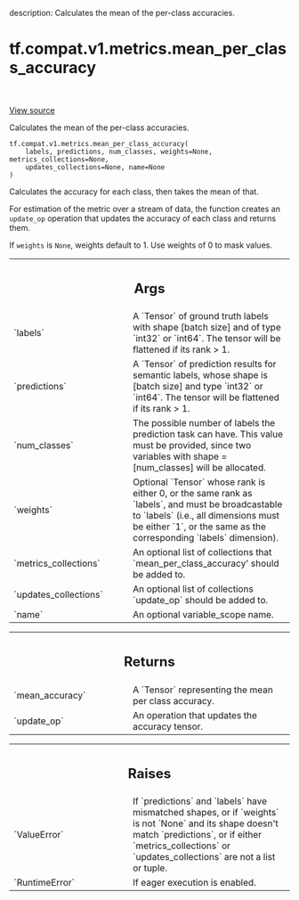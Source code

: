 description: Calculates the mean of the per-class accuracies.

<div itemscope itemtype="http://developers.google.com/ReferenceObject">
<meta itemprop="name" content="tf.compat.v1.metrics.mean_per_class_accuracy" />
<meta itemprop="path" content="Stable" />
</div>

# tf.compat.v1.metrics.mean_per_class_accuracy

<!-- Insert buttons and diff -->

<table class="tfo-notebook-buttons tfo-api nocontent" align="left">

</table>

<a target="_blank" href="/code/stable/tensorflow/python/ops/metrics_impl.py">View source</a>



Calculates the mean of the per-class accuracies.

<pre class="devsite-click-to-copy prettyprint lang-py tfo-signature-link">
<code>tf.compat.v1.metrics.mean_per_class_accuracy(
    labels, predictions, num_classes, weights=None, metrics_collections=None,
    updates_collections=None, name=None
)
</code></pre>



<!-- Placeholder for "Used in" -->

Calculates the accuracy for each class, then takes the mean of that.

For estimation of the metric over a stream of data, the function creates an
`update_op` operation that updates the accuracy of each class and returns
them.

If `weights` is `None`, weights default to 1. Use weights of 0 to mask values.

<!-- Tabular view -->
 <table class="responsive fixed orange">
<colgroup><col width="214px"><col></colgroup>
<tr><th colspan="2"><h2 class="add-link">Args</h2></th></tr>

<tr>
<td>
`labels`
</td>
<td>
A `Tensor` of ground truth labels with shape [batch size] and of
type `int32` or `int64`. The tensor will be flattened if its rank > 1.
</td>
</tr><tr>
<td>
`predictions`
</td>
<td>
A `Tensor` of prediction results for semantic labels, whose
shape is [batch size] and type `int32` or `int64`. The tensor will be
flattened if its rank > 1.
</td>
</tr><tr>
<td>
`num_classes`
</td>
<td>
The possible number of labels the prediction task can
have. This value must be provided, since two variables with shape =
[num_classes] will be allocated.
</td>
</tr><tr>
<td>
`weights`
</td>
<td>
Optional `Tensor` whose rank is either 0, or the same rank as
`labels`, and must be broadcastable to `labels` (i.e., all dimensions must
be either `1`, or the same as the corresponding `labels` dimension).
</td>
</tr><tr>
<td>
`metrics_collections`
</td>
<td>
An optional list of collections that
`mean_per_class_accuracy'
should be added to.
</td>
</tr><tr>
<td>
`updates_collections`
</td>
<td>
An optional list of collections `update_op` should be
added to.
</td>
</tr><tr>
<td>
`name`
</td>
<td>
An optional variable_scope name.
</td>
</tr>
</table>



<!-- Tabular view -->
 <table class="responsive fixed orange">
<colgroup><col width="214px"><col></colgroup>
<tr><th colspan="2"><h2 class="add-link">Returns</h2></th></tr>

<tr>
<td>
`mean_accuracy`
</td>
<td>
A `Tensor` representing the mean per class accuracy.
</td>
</tr><tr>
<td>
`update_op`
</td>
<td>
An operation that updates the accuracy tensor.
</td>
</tr>
</table>



<!-- Tabular view -->
 <table class="responsive fixed orange">
<colgroup><col width="214px"><col></colgroup>
<tr><th colspan="2"><h2 class="add-link">Raises</h2></th></tr>

<tr>
<td>
`ValueError`
</td>
<td>
If `predictions` and `labels` have mismatched shapes, or if
`weights` is not `None` and its shape doesn't match `predictions`, or if
either `metrics_collections` or `updates_collections` are not a list or
tuple.
</td>
</tr><tr>
<td>
`RuntimeError`
</td>
<td>
If eager execution is enabled.
</td>
</tr>
</table>

